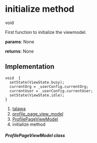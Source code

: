 
<div>

# initialize method

</div>


void 



First function to initialize the viewmodel.

**params**: None

**returns**: None



## Implementation

``` language-dart
void  {
  setState(ViewState.busy);
  currentOrg = _userConfig.currentOrg;
  currentUser = _userConfig.currentUser;
  setState(ViewState.idle);
}
```







1.  [talawa](../../index.md)
2.  [profile_page_view_model](../../view_model_after_auth_view_models_profile_view_models_profile_page_view_model/)
3.  [ProfilePageViewModel](../../view_model_after_auth_view_models_profile_view_models_profile_page_view_model/ProfilePageViewModel-class.md)
4.  initialize method

##### ProfilePageViewModel class







